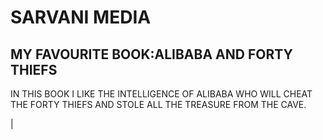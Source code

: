 # SARVANI MEDIA
## MY FAVOURITE BOOK:ALIBABA AND FORTY THIEFS
 IN THIS BOOK I LIKE THE INTELLIGENCE OF ALIBABA WHO WILL CHEAT THE FORTY THIEFS AND STOLE ALL THE TREASURE FROM THE CAVE.

 
 
|
